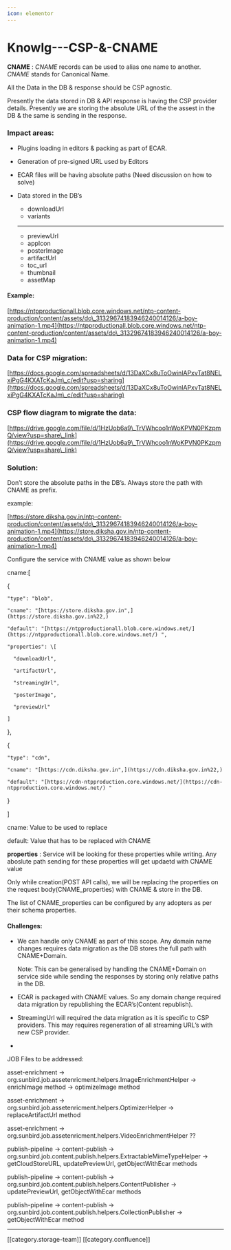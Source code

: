 ```yaml
---
icon: elementor
---
```


# Knowlg---CSP-&-CNAME

**CNAME** : _CNAME_ records can be used to alias one name to another. _CNAME_ stands for Canonical Name.

All the Data in the DB & response should be CSP agnostic.

Presently the data stored in DB & API response is having the CSP provider details. Presently we are storing the absolute URL of the the assest in the DB & the same is sending in the response.

### Impact areas:

* Plugins loading in editors & packing as part of ECAR.
* Generation of pre-signed URL used by Editors
* ECAR files will be having absolute paths (Need discussion on how to solve)
*   Data stored in the DB’s

    * downloadUrl
    * variants

    ***

    * previewUrl
    * appIcon
    * posterImage
    * artifactUrl
    * toc\_url
    * thumbnail
    * assetMap

#### Example:

[https://ntpproductionall.blob.core.windows.net/ntp-content-production/content/assets/do\_31329674183946240014126/a-boy-animation-1.mp4](https://ntpproductionall.blob.core.windows.net/ntp-content-production/content/assets/do\_31329674183946240014126/a-boy-animation-1.mp4)

### Data for CSP migration:

[https://docs.google.com/spreadsheets/d/13DaXCx8uToOwinlAPxvTat8NELxiPgG4KXATcKaJm\_c/edit?usp=sharing](https://docs.google.com/spreadsheets/d/13DaXCx8uToOwinlAPxvTat8NELxiPgG4KXATcKaJm\_c/edit?usp=sharing)

### CSP flow diagram to migrate the data:

[https://drive.google.com/file/d/1HzUob6a9\_TrVWhcoo1nWoKPVN0PKzpmQ/view?usp=share\_link](https://drive.google.com/file/d/1HzUob6a9\_TrVWhcoo1nWoKPVN0PKzpmQ/view?usp=share\_link)

### Solution:

Don’t store the absolute paths in the DB’s. Always store the path with CNAME as prefix.

example:

[https://store.diksha.gov.in/ntp-content-production/content/assets/do\_31329674183946240014126/a-boy-animation-1.mp4](https://store.diksha.gov.in/ntp-content-production/content/assets/do\_31329674183946240014126/a-boy-animation-1.mp4)

Configure the service with CNAME value as shown below

cname:\[

{

```
"type": "blob",

"cname": "[https://store.diksha.gov.in",](https://store.diksha.gov.in%22,)

"default": "[https://ntpproductionall.blob.core.windows.net/](https://ntpproductionall.blob.core.windows.net/) ",

"properties": \[

  "downloadUrl",

  "artifactUrl",

  "streamingUrl",

  "posterImage",

  "previewUrl"

]
```

},

{

```
"type": "cdn",

"cname": "[https://cdn.diksha.gov.in",](https://cdn.diksha.gov.in%22,)

"default": "[https://cdn-ntpproduction.core.windows.net/](https://cdn-ntpproduction.core.windows.net/) "
```

}

]

cname: Value to be used to replace

default: Value that has to be replaced with CNAME

**properties** : Service will be looking for these properties while writing. Any aboslute path sending for these properties will get updaetd with CNAME value

Only while creation(POST API calls), we will be replacing the properties on the request body(CNAME\_properties) with CNAME & store in the DB.

The list of CNAME\_properties can be configured by any adopters as per their schema properties.

#### Challenges:

*   We can handle only CNAME as part of this scope. Any domain name changes requires data migration as the DB stores the full path with CNAME+Domain.

    Note: This can be generalised by handling the CNAME+Domain on service side while sending the responses by storing only relative paths in the DB.
* ECAR is packaged with CNAME values. So any domain change required data migration by republishing the ECAR’s(Content republish).
* StreamingUrl will required the data migration as it is specific to CSP providers. This may requires regeneration of all streaming URL’s with new CSP provider.
*

JOB Files to be addressed:

asset-enrichment -> org.sunbird.job.assetenricment.helpers.ImageEnrichmentHelper -> enrichImage method -> optimizeImage method

asset-enrichment -> org.sunbird.job.assetenricment.helpers.OptimizerHelper -> replaceArtifactUrl method

asset-enrichment -> org.sunbird.job.assetenricment.helpers.VideoEnrichmentHelper ??

publish-pipeline -> content-publish -> org.sunbird.job.content.publish.helpers.ExtractableMimeTypeHelper -> getCloudStoreURL, updatePreviewUrl, getObjectWithEcar methods

publish-pipeline -> content-publish -> org.sunbird.job.content.publish.helpers.ContentPublisher -> updatePreviewUrl, getObjectWithEcar methods

publish-pipeline -> content-publish -> org.sunbird.job.content.publish.helpers.CollectionPublisher -> getObjectWithEcar method

***

\[\[category.storage-team]] \[\[category.confluence]]
